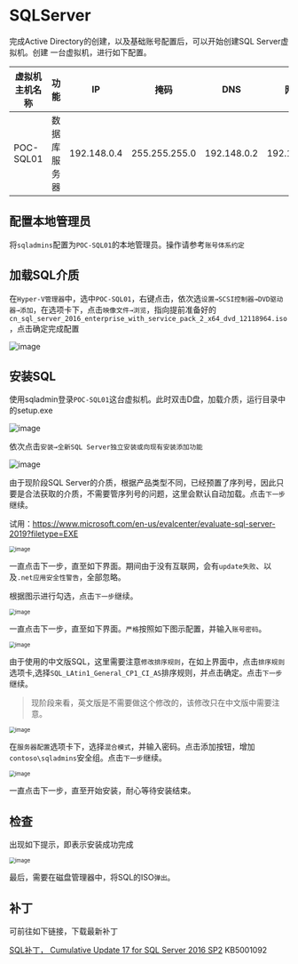 # SQLServer



完成Active Directory的创建，以及基础账号配置后，可以开始创建SQL Server虚拟机。创建 一台虚拟机，进行如下配置。

| 虚拟机主机名称 | 功能         | IP          | 掩码          | DNS         | 网关        | CPU  | 内存 | 硬盘                |
| -------------- | ------------ | ----------- | ------------- | ----------- | ----------- | ---- | ---- | ------------------- |
| POC-SQL01      | 数据库服务器 | 192.148.0.4 | 255.255.255.0 | 192.148.0.2 | 192.148.0.1 | 2    | 2G   | 至少20G，不足请扩容 |

## 配置本地管理员

将`sqladmins`配置为`POC-SQL01`的本地管理员。操作请参考`账号体系约定`

## 加载SQL介质

在`Hyper-V管理器`中，选中`POC-SQL01`，右键点击，依次选`设置→SCSI控制器→DVD驱动器→添加`，在选项卡下，点击`映像文件→浏览`，指向提前准备好的`cn_sql_server_2016_enterprise_with_service_pack_2_x64_dvd_12118964.iso`，点击确定完成配置

![image](.gitbook/assets/20210706162155.png)

## 安装SQL

使用sqladmin登录`POC-SQL01`这台虚拟机。此时双击D盘，加载介质，运行目录中的setup.exe

![image](.gitbook/assets/20210706162650.png)

依次点击`安装→全新SQL Server独立安装或向现有安装添加功能`

![image](.gitbook/assets/20210706162758.png)



由于现阶段SQL Server的介质，根据产品类型不同，已经预置了序列号，因此只要是合法获取的介质，不需要管序列号的问题，这里会默认自动加载。点击`下一步`继续。

试用：https://www.microsoft.com/en-us/evalcenter/evaluate-sql-server-2019?filetype=EXE

<img src=".gitbook/assets/20210706163111.png" alt="image" style="zoom:67%;" />

一直点击下一步，直至如下界面。期间由于没有互联网，会有`update失败`、以及`.net应用安全性警告`，全部忽略。

根据图示进行勾选，点击`下一步`继续。

<img src=".gitbook/assets/20210706163414.png" alt="image" style="zoom:67%;" />

一直点击下一步，直至如下界面。`严格`按照如下图示配置，并输入`账号密码`。

<img src=".gitbook/assets/20210706163548.png" alt="image" style="zoom:67%;" />

由于使用的中文版SQL，这里需要注意`修改排序规则`，在如上界面中，点击`排序规则`选项卡,选择`SQL_LAtin1_General_CP1_CI_AS`排序规则，并点击确定。点击`下一步`继续。

> 现阶段来看，英文版是不需要做这个修改的，该修改只在中文版中需要注意。

<img src=".gitbook/assets/20210706163713.png" alt="image" style="zoom: 67%;" />

在`服务器配置`选项卡下，选择`混合模式`，并输入密码。点击添加按钮，增加`contoso\sqladmins`安全组。点击`下一步`继续。

<img src=".gitbook/assets/20210706165238.png" alt="image" style="zoom:67%;" />

一直点击下一步，直至开始安装，耐心等待安装结束。

## 检查

出现如下提示，即表示安装成功完成

<img src=".gitbook/assets/20210706173448.png" alt="image" style="zoom:67%;" />

最后，需要在磁盘管理器中，将SQL的ISO`弹出`。

## 补丁

可前往如下链接，下载最新补丁

[SQL补丁， Cumulative Update 17 for SQL Server 2016 SP2](https://support.microsoft.com/en-us/topic/kb5001092-cumulative-update-17-for-sql-server-2016-sp2-5876a4d6-59ac-484a-93dc-4be456cd87d1)  KB5001092

